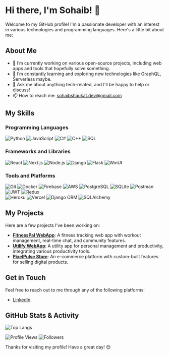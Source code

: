 # Hi there, I'm Sohaib! 👋

Welcome to my GitHub profile! I'm a passionate developer with an interest in various technologies and programming languages. Here's a little bit about me:

## About Me

- 🔭 I’m currently working on various open-source projects, including web apps and tools that hopefully solve something.
- 🌱 I’m constantly learning and exploring new technologies like GraphQL, Serverless maybe.
- 💬 Ask me about anything tech-related, and I'll be happy to help or discuss!
- 📫 How to reach me: [sohaibshaukat.dev@gmail.com](mailto:sohaibshaukat.dev@gmail.com)

## My Skills

### Programming Languages

<div>
  <img src="https://img.shields.io/badge/-Python-3776AB?style=flat&logo=python&logoColor=white" alt="Python" />
  <img src="https://img.shields.io/badge/-JavaScript-F7DF1E?style=flat&logo=javascript&logoColor=black" alt="JavaScript" />
  <img src="https://img.shields.io/badge/-C%23-239120?style=flat&logo=csharp&logoColor=white" alt="C#" />
  <img src="https://img.shields.io/badge/-C%2B%2B-00599C?style=flat&logo=cplusplus&logoColor=white" alt="C++" />
  <img src="https://img.shields.io/badge/-SQL-000000?style=flat&logo=sql&logoColor=white" alt="SQL" />
</div>

### Frameworks and Libraries

<div>
  <img src="https://img.shields.io/badge/-React-61DAFB?style=flat&logo=react&logoColor=black" alt="React" />
  <img src="https://img.shields.io/badge/-Next.js-000000?style=flat&logo=next.js&logoColor=white" alt="Next.js" />
  <img src="https://img.shields.io/badge/-Node.js-339933?style=flat&logo=node.js&logoColor=white" alt="Node.js" />
  <img src="https://img.shields.io/badge/-Django-092E20?style=flat&logo=django&logoColor=white" alt="Django" />
  <img src="https://img.shields.io/badge/-Flask-000000?style=flat&logo=flask&logoColor=white" alt="Flask" />
  <img src="https://img.shields.io/badge/-WinUI-5C2D91?style=flat&logo=windows&logoColor=white" alt="WinUI" />
</div>

### Tools and Platforms

<div>
  <img src="https://img.shields.io/badge/-Git-F05032?style=flat&logo=git&logoColor=white" alt="Git" />
  <img src="https://img.shields.io/badge/-Docker-2496ED?style=flat&logo=docker&logoColor=white" alt="Docker" />
  <img src="https://img.shields.io/badge/-Firebase-FFCA28?style=flat&logo=firebase&logoColor=black" alt="Firebase" />
  <img src="https://img.shields.io/badge/-AWS-232F3E?style=flat&logo=amazonaws&logoColor=white" alt="AWS" />
  <img src="https://img.shields.io/badge/-PostgreSQL-336791?style=flat&logo=postgresql&logoColor=white" alt="PostgreSQL" />
  <img src="https://img.shields.io/badge/-SQLite-003B57?style=flat&logo=sqlite&logoColor=white" alt="SQLite" />
  <img src="https://img.shields.io/badge/-Postman-FF6C37?style=flat&logo=postman&logoColor=white" alt="Postman" />
  <img src="https://img.shields.io/badge/-JWT-000000?style=flat&logo=json-web-tokens&logoColor=white" alt="JWT" />
  <img src="https://img.shields.io/badge/-Redux-764ABC?style=flat&logo=redux&logoColor=white" alt="Redux" />
</div>
<div>
  <img src="https://img.shields.io/badge/-Heroku-430098?style=flat&logo=heroku&logoColor=white" alt="Heroku" />
  <img src="https://img.shields.io/badge/-Vercel-000000?style=flat&logo=vercel&logoColor=white" alt="Vercel" />
  <img src="https://img.shields.io/badge/-Django_ORM-092E20?style=flat&logo=django&logoColor=white" alt="Django ORM" />
  <img src="https://img.shields.io/badge/-SQLAlchemy-7A0A0A?style=flat&logo=sqlalchemy&logoColor=white" alt="SQLAlchemy" />
</div>


## My Projects

Here are a few projects I've been working on:

- [**FitnessPal WebApp**](https://github.com/SSKnT/my-fitnesspal): A fitness tracking web app with workout management, real-time chat, and community features.
- [**Utilify WebApp**](https://github.com/SSKnT/utilify-webapp): A utility app for personal management and productivity, integrating various productivity tools.
- [**PixelPulse Store**](https://github.com/SSKnT/PixelPulse-Store): An e-commerce platform with custom-built features for selling digital products.

## Get in Touch

Feel free to reach out to me through any of the following platforms:

- [LinkedIn](https://www.linkedin.com/in/sohaib-shaukat-7s)

## GitHub Stats & Activity

![Top Langs](https://github-readme-stats.vercel.app/api/top-langs/?username=SSKnT&hide=css,html)


![Profile Views](https://komarev.com/ghpvc/?username=SSKnT)
![Followers](https://img.shields.io/github/followers/SSKnT?label=Followers&style=social)


Thanks for visiting my profile! Have a great day! 😊
